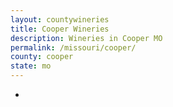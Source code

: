 ```yaml
---
layout: countywineries
title: Cooper Wineries
description: Wineries in Cooper MO
permalink: /missouri/cooper/
county: cooper
state: mo
---
```

-
